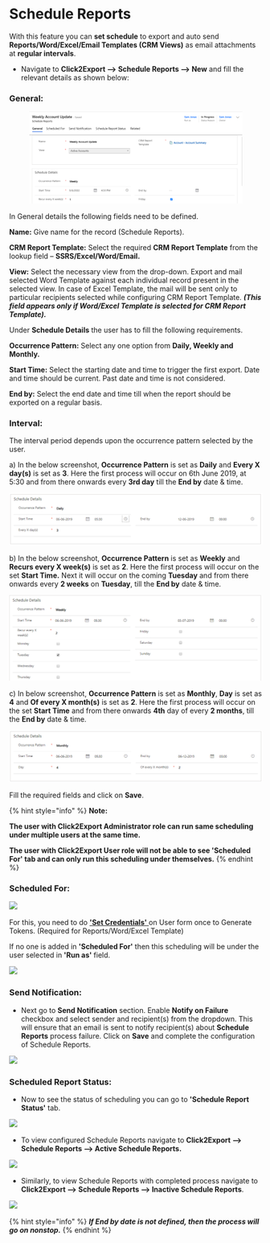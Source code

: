 # Schedule Reports

With this feature you can **set schedule** to export and auto send **Reports/Word/Excel/Email Templates (CRM Views)** as email attachments at **regular intervals**.

* Navigate to **Click2Export --> Schedule Reports --> New** and fill the relevant details as shown below:

### General:

<figure><img src="../../.gitbook/assets/28.1.PNG" alt=""><figcaption></figcaption></figure>

In General details the following fields need to be defined.

**Name:** Give name for the record (Schedule Reports).

**CRM Report Template:** Select the required **CRM Report Template** from the lookup field – **SSRS/Excel/Word/Email.**

**View:** Select the necessary view from the drop-down. Export and mail selected Word Template against each individual record present in the selected view. In case of Excel Template, the mail will be sent only to particular recipients selected while configuring CRM Report Template. _**(This field appears only if Word/Excel Template is selected for CRM Report Template).**_

Under **Schedule Details** the user has to fill the following requirements.

**Occurrence Pattern:** Select any one option from **Daily, Weekly and Monthly.**

**Start Time:** Select the starting date and time to trigger the first export. Date and time should be current. Past date and time is not considered.

**End by:** Select the end date and time till when the report should be exported on a regular basis.

### **Interval:**&#x20;

The interval period depends upon the occurrence pattern selected by the user.

&#x20;     a) In the below screenshot, **Occurrence Pattern** is set as **Daily** and **Every X day(s)** is set as **3**. Here the first process will occur on 6th June 2019, at 5:30 and from there onwards every **3rd day** till the **End by** date & time.

![](<../../.gitbook/assets/3 (17).png>)

&#x20;     b) In the below screenshot, **Occurrence Pattern** is set as **Weekly** and **Recurs every X week(s)** is set as **2**. Here the first process will occur on the set **Start Time.** Next it will occur on the coming **Tuesday** and from there onwards every **2 weeks** on **Tuesday**, till the **End by** date & time.

![](<../../.gitbook/assets/4 (13).png>)

&#x20;     c) In below screenshot, **Occurrence Pattern** is set as **Monthly**, **Day** is set as **4** and **Of every X month(s)** is set as **2**. Here the first process will occur on the set **Start Time** and from there onwards **4th** day of every **2 months**, till the **End by** date & time.

![](<../../.gitbook/assets/5 (4).png>)

Fill the required fields and click on **Save**.

{% hint style="info" %}
**Note:**&#x20;

**The user with Click2Export Administrator role can run same scheduling under multiple users at the same time.**

**The user with Click2Export User role will not be able to see 'Scheduled For' tab and can only run this scheduling under themselves.**
{% endhint %}

### **Scheduled For:**

![](<../../.gitbook/assets/Sch Rep\_2.png>)

For this, you need to do [**'Set Credentials'** ](https://docs.inogic.com/click2export/prerequisites/set-credentials)on User form once to Generate Tokens. (Required for Reports/Word/Excel Template)

If no one is added in **'Scheduled For'** then this scheduling will be under the user selected in **'Run as'** field.

![](<../../.gitbook/assets/Sch Rep\_4.png>)

### Send Notification:

* Next go to **Send Notification** section. Enable **Notify on Failure** checkbox and select sender and recipient(s) from the dropdown. This will ensure that an email is sent to notify recipient(s) about **Schedule Reports** process failure. Click on **Save** and complete the configuration of Schedule Reports.&#x20;

![](<../../.gitbook/assets/Sch Rep\_5.png>)

### Scheduled Report Status:

* Now to see the status of scheduling you can go to **'Schedule Report Status'** tab.

![](<../../.gitbook/assets/Sch Rep\_6.png>)

* To view configured Schedule Reports navigate to **Click2Export --> Schedule Reports --> Active Schedule Reports.**

![](<../../.gitbook/assets/Sch Rep\_7.png>)

* Similarly, to view Schedule Reports with completed process navigate to **Click2Export --> Schedule Reports --> Inactive Schedule Reports**.

![](<../../.gitbook/assets/Sch Rep\_8.png>)

{% hint style="info" %}
_**If End by date is not defined, then the process will go on nonstop.**_
{% endhint %}
